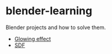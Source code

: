 # blender-learning
Blender projects and how to solve them.

* [Glowing effect](glowing/README.md)
* [SDF](sdf/README.md)
